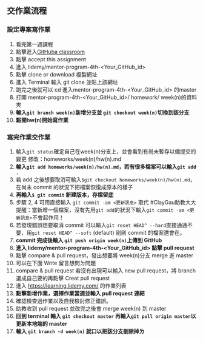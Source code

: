 ## 交作業流程

### 設定專案寫作業

1. 看完第一週課程
2. 點擊進入[GitHuba classroom](https://classroom.github.com/a/SbDvk2VA)
3. 點擊 accept this assignment
4. 進入 lidemy/mentor-program-4th-<Your_GitHub_id>
5. 點擊 clone or download 複製網址
6. 進入 Terminal 輸入 git clone 並貼上該網址
7. 跑完之後就可以 cd 進入mentor-program-4th-<Your_GitHub_id> 的master
8. 打開 mentor-program-4th-<Your_GitHub_id>/ homework/ week(n)的資料夾
9. **輸入`git branch week(n)`新增分支並 `git checkout week(n)`切換到該分支**
10. **點開hw(n)開始寫作業**

### 寫完作業交作業

1. 輸入`git status`確定自己在week(n)分支上，並會看到有尚未暫存以備提交的變更 修改：homeworks/week(n)/hw(n).md
2. **輸入`git add homeworks/week(n)/hw(n).md`，若有很多檔案可以輸入`git add .`**
3. 若 add 之後想要取消可輸入`$git checkout homeworks/week(n)/hw(n).md`，在尚未 commit 的狀況下把檔案恢復成原本的樣子
4. **再輸入`$ git commit` 新建版本，存檔留底**
5. 步驟 2, 4 可用直接輸入 `git commit -am <更新訊息>` 取代 #ClayGau助教大大提醒：當新增一個檔案，沒有先用`git add`的狀況下輸入`git commit -am <更新訊息>`不會起作用！
6. 若發現錯誤想要取消 commit 可以輸入`git reset HEAD^ --hard`直接通通不要，用`git reset HEAD^ --soft` (default) 剛剛 commit 的檔案還會在。
7. **commit 完成後輸入  `git push origin week(n)`上傳到 GitHub**
10. **進入 lidemy/mentor-program-4th-<Your_GitHub_id> 點擊 pull request**
11. 點擊 compare & pull request，發出想要將 week(n)分支 merge 進 master
12. 可以在下面 Write 留言想問ㄉ問題
13. compare & pull request 若沒有出現可以輸入 new pull request，將 branch 選成自己要的再點擊 Creat pull request
14. 進入 https://learning.lidemy.com/ 的作業列表
15. **點擊新增作業，選擇作業當週並輸入 pull request 連結**
16. 確認檢查過作業以及自我檢討修正錯誤。
17. 助教收到 pull request 並改完之後會 merge week(n) 到 master
18. **回到 terminal 輸入 `git checkout master` 再輸入`git pull origin master`以更新本地端的 master**
19. **輸入 `git branch -d week(n)` 就口以把該分支刪除掉ㄌ**
